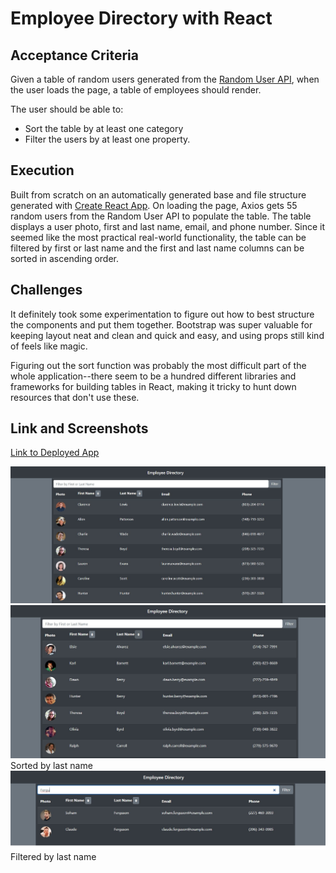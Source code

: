 # Employee Directory with React

## Acceptance Criteria
Given a table of random users generated from the [Random User API](https://randomuser.me/), when the user loads the page, a table of employees should render.  
  
The user should be able to:
- Sort the table by at least one category
- Filter the users by at least one property.

## Execution
Built from scratch on an automatically generated base and file structure generated with [Create React App](https://create-react-app.dev/). On loading the page, Axios gets 55 random users from the Random User API to populate the table. The table displays a user photo, first and last name, email, and phone number. Since it seemed like the most practical real-world functionality, the table can be filtered by first or last name and the first and last name columns can be sorted in ascending order.   
  
## Challenges
It definitely took some experimentation to figure out how to best structure the components and put them together. Bootstrap was super valuable for keeping layout neat and clean and quick and easy, and using props still kind of feels like magic.  
  
Figuring out the sort function was probably the most difficult part of the whole application--there seem to be a hundred different libraries and frameworks for building tables in React, making it tricky to hunt down resources that don't use these. 

## Link and Screenshots
[Link to Deployed App](https://artemissorrow.github.io/employee-directory/)

![screenshot of app](./assets/directoryscreen1.jpg)
![screenshot showing table sorted by last name](./assets/directoryscreen2.jpg)
Sorted by last name
![screenshot showing filtering](./assets/directoryscreen3.jpg)
Filtered by last name
